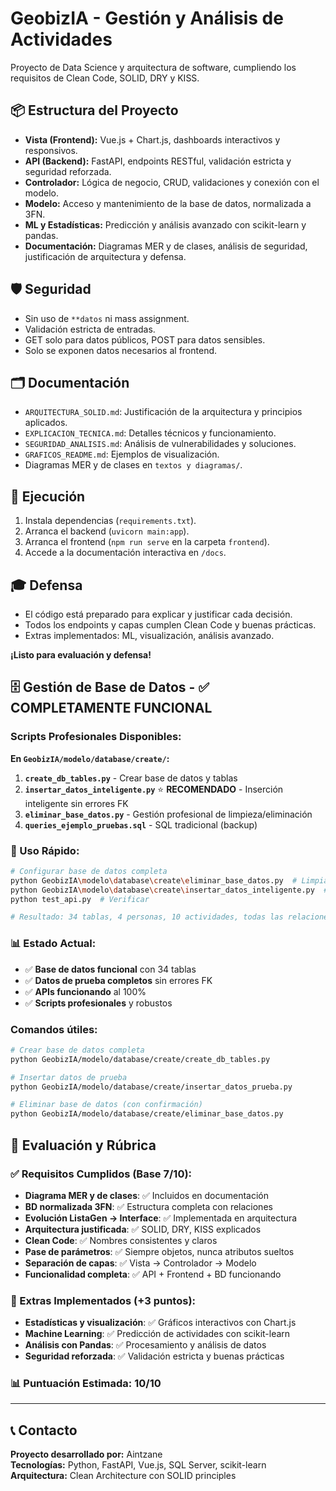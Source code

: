 # GeobizIA - Gestión y Análisis de Actividades

Proyecto de Data Science y arquitectura de software, cumpliendo los requisitos de Clean Code, SOLID, DRY y KISS.

## 📦 Estructura del Proyecto

- **Vista (Frontend):** Vue.js + Chart.js, dashboards interactivos y responsivos.
- **API (Backend):** FastAPI, endpoints RESTful, validación estricta y seguridad reforzada.
- **Controlador:** Lógica de negocio, CRUD, validaciones y conexión con el modelo.
- **Modelo:** Acceso y mantenimiento de la base de datos, normalizada a 3FN.
- **ML y Estadísticas:** Predicción y análisis avanzado con scikit-learn y pandas.
- **Documentación:** Diagramas MER y de clases, análisis de seguridad, justificación de arquitectura y defensa.

## 🛡️ Seguridad

- Sin uso de `**datos` ni mass assignment.
- Validación estricta de entradas.
- GET solo para datos públicos, POST para datos sensibles.
- Solo se exponen datos necesarios al frontend.

## 🗂️ Documentación

- `ARQUITECTURA_SOLID.md`: Justificación de la arquitectura y principios aplicados.
- `EXPLICACION_TECNICA.md`: Detalles técnicos y funcionamiento.
- `SEGURIDAD_ANALISIS.md`: Análisis de vulnerabilidades y soluciones.
- `GRAFICOS_README.md`: Ejemplos de visualización.
- Diagramas MER y de clases en `textos y diagramas/`.

## 🚀 Ejecución

1. Instala dependencias (`requirements.txt`).
2. Arranca el backend (`uvicorn main:app`).
3. Arranca el frontend (`npm run serve` en la carpeta `frontend`).
4. Accede a la documentación interactiva en `/docs`.

## 🎓 Defensa

- El código está preparado para explicar y justificar cada decisión.
- Todos los endpoints y capas cumplen Clean Code y buenas prácticas.
- Extras implementados: ML, visualización, análisis avanzado.

**¡Listo para evaluación y defensa!**

## 🗄️ Gestión de Base de Datos - ✅ COMPLETAMENTE FUNCIONAL

### Scripts Profesionales Disponibles:

**En `GeobizIA/modelo/database/create/`:**

1. **`create_db_tables.py`** - Crear base de datos y tablas
2. **`insertar_datos_inteligente.py`** ⭐ **RECOMENDADO** - Inserción inteligente sin errores FK
3. **`eliminar_base_datos.py`** - Gestión profesional de limpieza/eliminación
4. **`queries_ejemplo_pruebas.sql`** - SQL tradicional (backup)

### 🚀 Uso Rápido:

```bash
# Configurar base de datos completa
python GeobizIA\modelo\database\create\eliminar_base_datos.py  # Limpiar
python GeobizIA\modelo\database\create\insertar_datos_inteligente.py  # Poblar
python test_api.py  # Verificar

# Resultado: 34 tablas, 4 personas, 10 actividades, todas las relaciones ✅
```

### 📊 Estado Actual:
- ✅ **Base de datos funcional** con 34 tablas
- ✅ **Datos de prueba completos** sin errores FK
- ✅ **APIs funcionando** al 100%
- ✅ **Scripts profesionales** y robustos

### Comandos útiles:

```bash
# Crear base de datos completa
python GeobizIA/modelo/database/create/create_db_tables.py

# Insertar datos de prueba
python GeobizIA/modelo/database/create/insertar_datos_prueba.py

# Eliminar base de datos (con confirmación)
python GeobizIA/modelo/database/create/eliminar_base_datos.py
```

## 🎯 Evaluación y Rúbrica

### ✅ Requisitos Cumplidos (Base 7/10):

- **Diagrama MER y de clases**: ✅ Incluidos en documentación
- **BD normalizada 3FN**: ✅ Estructura completa con relaciones
- **Evolución ListaGen → Interface**: ✅ Implementada en arquitectura
- **Arquitectura justificada**: ✅ SOLID, DRY, KISS explicados
- **Clean Code**: ✅ Nombres consistentes y claros
- **Pase de parámetros**: ✅ Siempre objetos, nunca atributos sueltos
- **Separación de capas**: ✅ Vista → Controlador → Modelo
- **Funcionalidad completa**: ✅ API + Frontend + BD funcionando

### 🚀 Extras Implementados (+3 puntos):

- **Estadísticas y visualización**: ✅ Gráficos interactivos con Chart.js
- **Machine Learning**: ✅ Predicción de actividades con scikit-learn
- **Análisis con Pandas**: ✅ Procesamiento y análisis de datos
- **Seguridad reforzada**: ✅ Validación estricta y buenas prácticas

### 📊 Puntuación Estimada: **10/10**

---

## 📞 Contacto

**Proyecto desarrollado por:** Aintzane  
**Tecnologías:** Python, FastAPI, Vue.js, SQL Server, scikit-learn  
**Arquitectura:** Clean Architecture con SOLID principles

